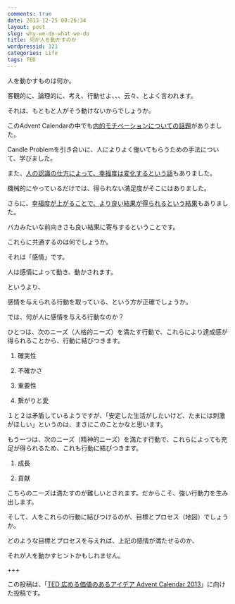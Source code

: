 ```yaml
---
comments: true
date: 2013-12-25 00:26:34
layout: post
slug: why-we-do-what-we-do
title: 何が人を動かすのか
wordpressid: 321
categories: Life
tags: TED
---
```


人を動かすものは何か。

客観的に、論理的に、考え、行動せよ、、、云々、とよく言われます。

それは、もともと人がそう動けないからでしょうか。



このAdvent Calendarの中でも[内的モチベーションについての話題](http://www.imokuri123.com/blog/2013/12/puzzle-of-motivation.html)がありました。

Candle Problemを引き合いに、人によりよく働いてもらうための手法について、学びました。



また、[人の認識の仕方によって、幸福度は変化するという話](http://www.imokuri123.com/blog/2013/12/emotion-moves-behavior.html)もありました。

機械的にやっているだけでは、得られない満足度がそこにはありました。



さらに、[幸福度が上がることで、より良い結果が得られるという結果](http://www.imokuri123.com/blog/2013/12/the-happy-secret-to-better-work.html)もありました。

バカみたいな前向きさも良い結果に寄与するということです。



これらに共通するのは何でしょうか。

<!-- more -->







それは「感情」です。

人は感情によって動き、動かされます。



というより、

感情を与えられる行動を取っている、という方が正確でしょうか。



では、何が人に感情を与える行動なのか？



ひとつは、次のニーズ（人格的ニーズ）を満たす行動で、これらにより達成感が得られることから、行動に結びつきます。



	
  1. 確実性

	
  2. 不確かさ

	
  3. 重要性

	
  4. 繋がりと愛



１と２は矛盾しているようですが、「安定した生活がしたいけど、たまには刺激がほしい」というのは、まさにこのことかなと思います。



もう一つは、次のニーズ（精神的ニーズ）を満たす行動で、これらによっても充足が得られるため、これも行動に結びつきます。

	
  1. 成長

	
  2. 貢献



こちらのニーズは満たすのが難しいとされます。だからこそ、強い行動力を生み出します。



そして、人をこれらの行動に結びつけるのが、目標とプロセス（地図）でしょうか。



どのような目標とプロセスを与えれば、上記の感情が満たせるのか、

それが人を動かすヒントかもしれません。

+++

この投稿は、「[TED 広める価値のあるアイデア Advent Calendar 2013](http://www.adventar.org/calendars/158)」に向けた投稿です。
